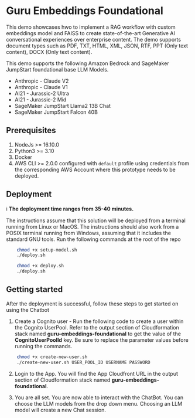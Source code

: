 # Guru Embeddings Foundational

This demo showcases hwo to implement a RAG workflow with custom embeddings model and FAISS to create state-of-the-art Generative AI conversational experiences over enterprise content. The demo supports document types such as PDF, TXT, HTML, XML, JSON, RTF, PPT (Only text content), DOCX (Only text content).

This demo supports the following Amazon Bedrock and SageMaker JumpStart foundational base LLM Models.

- Anthropic - Claude V2
- Anthropic - Claude V1
- AI21 - Jurassic-2 Ultra
- AI21 - Jurassic-2 Mid
- SageMaker JumpStart Llama2 13B Chat
- SageMaker JumpStart Falcon 40B

## Prerequisites

1. NodeJs >= 16.10.0
2. Python3 >= 3.10
3. Docker
4. AWS CLI >= 2.0.0 configured with `default` profile using credentials from the corresponding AWS Account where this prototype needs to be deployed.

## Deployment

:information_source: **The deployment time ranges from 35-40 minutes.**

The instructions assume that this solution will be deployed from a terminal running from Linux or MacOS. The instructions should also work from a POSIX terminal running from Windows, assuming that it includes the standard GNU tools.
Run the following commands at the root of the repo

```bash
    chmod +x setup-model.sh
    ./deploy.sh
```

```bash
    chmod +x deploy.sh
    ./deploy.sh
```

## Getting started

After the deployment is successful, follow these steps to get started on using the Chatbot

1. Create a Cognito user - Run the following code to create a user within the Cognito UserPool. Refer to the output section of Cloudformation stack named **guru-embeddings-foundational**
   to get the value of the **CognitoUserPoolId** key. Be sure to replace the parameter values before running the commands.

```bash
    chmod +x create-new-user.sh
    ./create-new-user.sh USER_POOL_ID USERNAME PASSWORD
```

2. Login to the App. You will find the App Cloudfront URL in the output section of Cloudformation stack named **guru-embeddings-foundational**.

3. You are all set. You are now able to interact with the ChatBot. You can choose the LLM models from the drop down menu. Choosing an LLM model will create a new Chat session.
